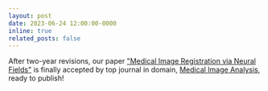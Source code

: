 ```yaml
---
layout: post
date: 2023-06-24 12:00:00-0000
inline: true
related_posts: false
---
```


After two-year revisions, our paper ["Medical Image Registration via Neural Fields"](https://arxiv.org/pdf/2206.03111) is finally accepted by top journal in domain, [Medical Image Analysis](https://www.sciencedirect.com/journal/medical-image-analysis), ready to publish! 
